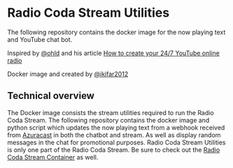 # Radio Coda Stream Utilities
The following repository contains the docker image for the now playing text and 
YouTube chat bot.

Inspired by [@ohld](https://github.com/ohld) and his article [How to create your 24/7 YouTube online radio](https://okhlopkov.medium.com/how-to-create-your-24-7-youtube-online-radio-ca9e6834c192)

Docker image and created by [@ikifar2012](https://github.com/ikifar2012)

## Technical overview
The Docker image consists the stream utilities required to run the Radio Coda Stream.
The following repository contains the docker image and python script which updates 
the now playing text from a webhook received from [Azuracast] in both the chatbot and stream.
As well as display random messages in the chat for promotional purposes.
Radio Coda Stream Utilities is only one part of the Radio Coda Stream.
Be sure to check out the [Radio Coda Stream Container](https://github.com/Project-Coda/Radio-Coda-Stream) as well.

[Azuracast]: https://github.com/AzuraCast/AzuraCast
